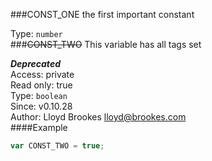 ###CONST_ONE
the first important constant

Type: `number`  
###~~CONST_TWO~~
This variable has all tags set

***Deprecated***  
Access: private  
Read only: true  
Type: `boolean`  
Since: v0.10.28  
Author: Lloyd Brookes <lloyd@brookes.com>  
####Example
```js
var CONST_TWO = true;
```
